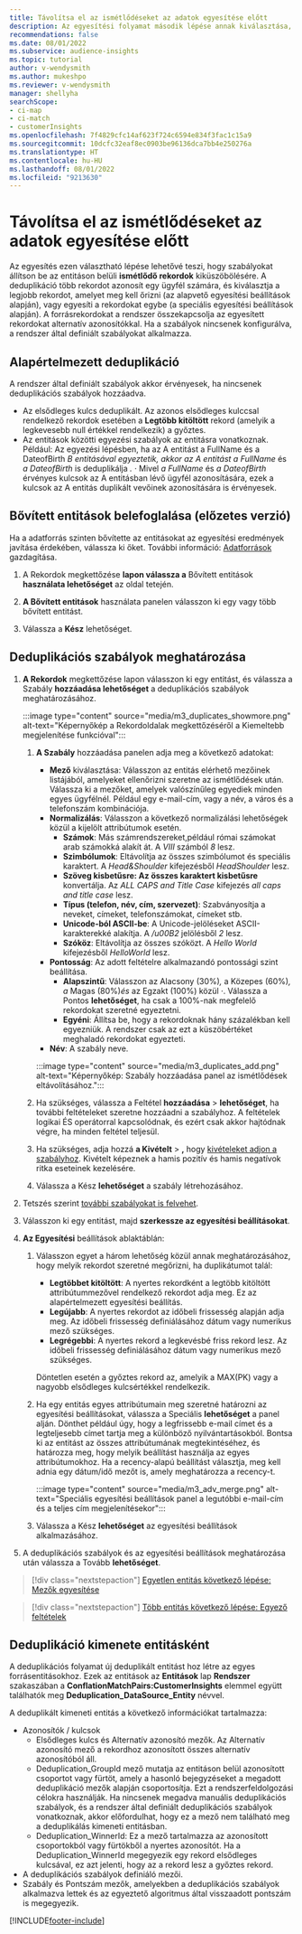 ```yaml
---
title: Távolítsa el az ismétlődéseket az adatok egyesítése előtt
description: Az egyesítési folyamat második lépése annak kiválasztása, hogy melyik rekordot kell megőrizni, ha duplikátumokat talál.
recommendations: false
ms.date: 08/01/2022
ms.subservice: audience-insights
ms.topic: tutorial
author: v-wendysmith
ms.author: mukeshpo
ms.reviewer: v-wendysmith
manager: shellyha
searchScope:
- ci-map
- ci-match
- customerInsights
ms.openlocfilehash: 7f4829cfc14af623f724c6594e834f3fac1c15a9
ms.sourcegitcommit: 10dcfc32eaf8ec0903be96136dca7bb4e250276a
ms.translationtype: HT
ms.contentlocale: hu-HU
ms.lasthandoff: 08/01/2022
ms.locfileid: "9213630"
---
```

# <a name="remove-duplicates-before-unifying-data"></a>Távolítsa el az ismétlődéseket az adatok egyesítése előtt

Az egyesítés ezen választható lépése lehetővé teszi, hogy szabályokat állítson be az entitáson belüli **ismétlődő rekordok** kiküszöbölésére. A deduplikáció több rekordot azonosít egy ügyfél számára, és kiválasztja a legjobb rekordot, amelyet meg kell őrizni (az alapvető egyesítési beállítások alapján), vagy egyesíti a rekordokat egybe (a speciális egyesítési beállítások alapján). A forrásrekordokat a rendszer összekapcsolja az egyesített rekordokat alternatív azonosítókkal. Ha a szabályok nincsenek konfigurálva, a rendszer által definiált szabályokat alkalmazza.

## <a name="default-deduplication"></a>Alapértelmezett deduplikáció

A rendszer által definiált szabályok akkor érvényesek, ha nincsenek deduplikációs szabályok hozzáadva.

- Az elsődleges kulcs deduplikált.
  Az azonos elsődleges kulccsal rendelkező rekordok esetében a **Legtöbb kitöltött** rekord (amelyik a legkevesebb null értékkel rendelkezik) a győztes.
- Az entitások közötti egyezési szabályok az entitásra vonatkoznak.
  Például: Az egyezési lépésben, ha az A entitást a FullName és a DateofBirth *B entitásával egyeztetik, akkor az A entitást a FullName* és *a DateofBirth* is deduplikálja *.* *·* Mivel *a FullName* és *a DateofBirth* érvényes kulcsok az A entitásban lévő ügyfél azonosítására, ezek a kulcsok az A entitás duplikált vevőinek azonosítására is érvényesek.

## <a name="include-enriched-entities-preview"></a>Bővített entitások belefoglalása (előzetes verzió)

Ha a adatforrás szinten bővítette az entitásokat az egyesítési eredmények javítása érdekében, válassza ki őket. További információ: [Adatforrások](data-sources-enrichment.md) gazdagítása.

1. A Rekordok megkettőzése **lapon válassza a** Bővített entitások **használata lehetőséget** az oldal tetején.

1. **A Bővített entitások** használata panelen válasszon ki egy vagy több bővített entitást.

1. Válassza a **Kész** lehetőséget.

## <a name="define-deduplication-rules"></a>Deduplikációs szabályok meghatározása

1. **A Rekordok** megkettőzése lapon válasszon ki egy entitást, és válassza a Szabály **hozzáadása lehetőséget** a deduplikációs szabályok meghatározásához.

   :::image type="content" source="media/m3_duplicates_showmore.png" alt-text="Képernyőkép a Rekordoldalak megkettőzéséről a Kiemeltebb megjelenítése funkcióval":::

   1. **A Szabály** hozzáadása panelen adja meg a következő adatokat:
      - **Mező** kiválasztása: Válasszon az entitás elérhető mezőinek listájából, amelyeket ellenőrizni szeretne az ismétlődések után. Válassza ki a mezőket, amelyek valószínűleg egyediek minden egyes ügyfélnél. Például egy e-mail-cím, vagy a név, a város és a telefonszám kombinációja.
      - **Normalizálás**: Válasszon a következő normalizálási lehetőségek közül a kijelölt attribútumok esetén.
        - **Számok**: Más számrendszereket,például római számokat arab számokká alakít át. A *VIII* számból *8* lesz.
        - **Szimbólumok**: Eltávolítja az összes szimbólumot és speciális karaktert. A *Head&Shoulder* kifejezésből *HeadShoulder* lesz.
        - **Szöveg kisbetűsre: Az összes karaktert kisbetűsre** konvertálja. Az *ALL CAPS and Title Case* kifejezés *all caps and title case* lesz.
        - **Típus (telefon, név, cím, szervezet)**: Szabványosítja a neveket, címeket, telefonszámokat, címeket stb.
        - **Unicode-ból ASCII-be**: A Unicode-jelöléseket ASCII-karakterekké alakítja. A */u00B2* jelölésből *2* lesz.
        - **Szóköz**: Eltávolítja az összes szóközt. A *Hello   World* kifejezésből *HelloWorld* lesz.
      - **Pontosság**: Az adott feltételre alkalmazandó pontossági szint beállítása.
        - **Alapszintű**: Válasszon az Alacsony (30%)*,* a Közepes (60%)*, a* Magas (80%)*és* az Egzakt (100%) közül *·*. Válassza a Pontos **lehetőséget**, ha csak a 100%-nak megfelelő rekordokat szeretné egyeztetni.
        - **Egyéni**: Állítsa be, hogy a rekordoknak hány százalékban kell egyezniük. A rendszer csak az ezt a küszöbértéket meghaladó rekordokat egyezteti.
      - **Név**: A szabály neve.

      :::image type="content" source="media/m3_duplicates_add.png" alt-text="Képernyőkép: Szabály hozzáadása panel az ismétlődések eltávolításához.":::

   1. Ha szükséges, válassza a Feltétel **hozzáadása** > **lehetőséget**, ha további feltételeket szeretne hozzáadni a szabályhoz. A feltételek logikai ÉS operátorral kapcsolódnak, és ezért csak akkor hajtódnak végre, ha minden feltétel teljesül.

   1. Ha szükséges, adja hozzá **a Kivételt** > **,** hogy [kivételeket adjon a szabályhoz](match-entities.md#add-exceptions-to-a-rule). Kivételt képeznek a hamis pozitív és hamis negatívok ritka eseteinek kezelésére.

   1. Válassza a Kész **lehetőséget** a szabály létrehozásához.

1. Tetszés szerint [további szabályokat is felvehet](#define-deduplication-rules).

1. Válasszon ki egy entitást, majd **szerkessze az egyesítési beállításokat**.

1. **Az Egyesítési** beállítások ablaktáblán:
   1. Válasszon egyet a három lehetőség közül annak meghatározásához, hogy melyik rekordot szeretné megőrizni, ha duplikátumot talál:
      - **Legtöbbet kitöltött**: A nyertes rekordként a legtöbb kitöltött attribútummezővel rendelkező rekordot adja meg. Ez az alapértelmezett egyesítési beállítás.
      - **Legújabb**: A nyertes rekordot az időbeli frissesség alapján adja meg. Az időbeli frissesség definiálásához dátum vagy numerikus mező szükséges.
      - **Legrégebbi**: A nyertes rekord a legkevésbé friss rekord lesz. Az időbeli frissesség definiálásához dátum vagy numerikus mező szükséges.
      
      Döntetlen esetén a győztes rekord az, amelyik a MAX(PK) vagy a nagyobb elsődleges kulcsértékkel rendelkezik.
      
   1. Ha egy entitás egyes attribútumain meg szeretné határozni az egyesítési beállításokat, válassza a Speciális **lehetőséget** a panel alján. Dönthet például úgy, hogy a legfrissebb e-mail címet és a legteljesebb címet tartja meg a különböző nyilvántartásokból. Bontsa ki az entitást az összes attribútumának megtekintéséhez, és határozza meg, hogy melyik beállítást használja az egyes attribútumokhoz. Ha a recency-alapú beállítást választja, meg kell adnia egy dátum/idő mezőt is, amely meghatározza a recency-t.

      :::image type="content" source="media/m3_adv_merge.png" alt-text="Speciális egyesítési beállítások panel a legutóbbi e-mail-cím és a teljes cím megjelenítésekor":::

   1. Válassza a Kész **lehetőséget** az egyesítési beállítások alkalmazásához.

1. A deduplikációs szabályok és az egyesítési beállítások meghatározása után válassza a Tovább **lehetőséget**.
  
> [!div class="nextstepaction"]
> [Egyetlen entitás következő lépése: Mezők egyesítése](merge-entities.md)

> [!div class="nextstepaction"]
> [Több entitás következő lépése: Egyező feltételek](match-entities.md)

## <a name="deduplication-output-as-an-entity"></a>Deduplikáció kimenete entitásként

A deduplikációs folyamat új deduplikált entitást hoz létre az egyes forrásentitásokhoz. Ezek az entitások az **Entitások** lap **Rendszer** szakaszában a **ConflationMatchPairs:CustomerInsights** elemmel együtt találhatók meg **Deduplication_DataSource_Entity** névvel.

A deduplikált kimeneti entitás a következő információkat tartalmazza:

- Azonosítók / kulcsok
  - Elsődleges kulcs és Alternatív azonosító mezők. Az Alternatív azonosító mező a rekordhoz azonosított összes alternatív azonosítóból áll.
  - Deduplication_GroupId mező mutatja az entitáson belül azonosított csoportot vagy fürtöt, amely a hasonló bejegyzéseket a megadott deduplikáció mezők alapján csoportosítja. Ezt a rendszerfeldolgozási célokra használják. Ha nincsenek megadva manuális deduplikációs szabályok, és a rendszer által definiált deduplikációs szabályok vonatkoznak, akkor előfordulhat, hogy ez a mező nem található meg a deduplikálás kimeneti entitásban.
  - Deduplication_WinnerId: Ez a mező tartalmazza az azonosított csoportokból vagy fürtökből a nyertes azonosítót. Ha a Deduplication_WinnerId megegyezik egy rekord elsődleges kulcsával, ez azt jelenti, hogy az a rekord lesz a győztes rekord.
- A deduplikációs szabályok definiáló mezői.
- Szabály és Pontszám mezők, amelyekben a deduplikációs szabályok alkalmazva lettek és az egyeztető algoritmus által visszaadott pontszám is megegyezik.

[!INCLUDE[footer-include](includes/footer-banner.md)]
